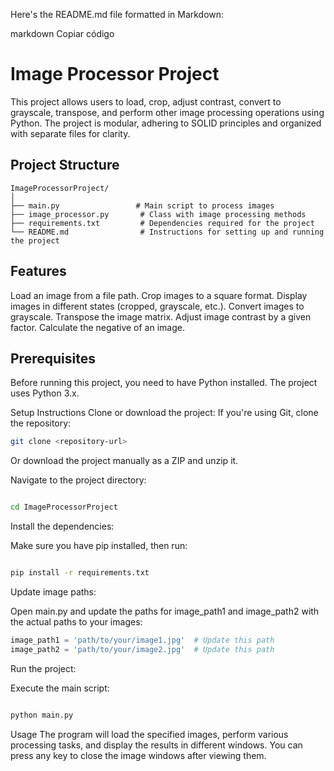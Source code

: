 Here's the README.md file formatted in Markdown:

markdown
Copiar código
# Image Processor Project

This project allows users to load, crop, adjust contrast, convert to grayscale, transpose, and perform other image processing operations using Python. The project is modular, adhering to SOLID principles and organized with separate files for clarity.

## Project Structure

```plaintext
ImageProcessorProject/
│
├── main.py                 # Main script to process images
├── image_processor.py       # Class with image processing methods
├── requirements.txt         # Dependencies required for the project
└── README.md                # Instructions for setting up and running the project
```
## Features

Load an image from a file path.
Crop images to a square format.
Display images in different states (cropped, grayscale, etc.).
Convert images to grayscale.
Transpose the image matrix.
Adjust image contrast by a given factor.
Calculate the negative of an image.
## Prerequisites
Before running this project, you need to have Python installed. The project uses Python 3.x.

Setup Instructions
Clone or download the project: If you're using Git, clone the repository:

```bash
git clone <repository-url>
```
Or download the project manually as a ZIP and unzip it.

Navigate to the project directory:

```bash

cd ImageProcessorProject
```
Install the dependencies:

Make sure you have pip installed, then run:

```bash

pip install -r requirements.txt
```
Update image paths:

Open main.py and update the paths for image_path1 and image_path2 with the actual paths to your images:

```python 
image_path1 = 'path/to/your/image1.jpg'  # Update this path
image_path2 = 'path/to/your/image2.jpg'  # Update this path
```
Run the project:

Execute the main script:

```bash

python main.py
```
Usage
The program will load the specified images, perform various processing tasks, and display the results in different windows.
You can press any key to close the image windows after viewing them.